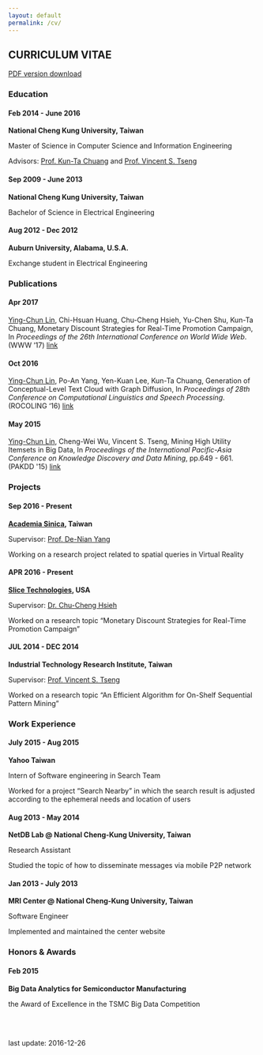 ```yaml
---
layout: default
permalink: /cv/
---
```


<section class="title">
    <div class="container">
        <h1>CURRICULUM VITAE</h1>
        <p><a href="{{ site.baseurl }}/doc/CV_20161226.pdf" target="_blank">PDF version download</a></p>
    </div>
</section>


<section class="education">
    <div class="container">
        <h3 class="categories"><span class="fa fa-graduation-cap"></span> Education</h3>
        <div class="row">
            <h4 class="col-sm-4">Feb 2014 - June 2016</h4>
            <div class="col-sm-8">
                <p><b>National Cheng Kung University, Taiwan</b></p>
                <p>Master of Science in Computer Science and Information Engineering</p>
                <p>Advisors: <a href="http://cv_ktchuang.cannerapp.com/" target="_blank">Prof. Kun-Ta Chuang</a> and <a href="http://people.cs.nctu.edu.tw/~vtseng/" target="_blank">Prof. Vincent S. Tseng</a></p>
            </div>
        </div>
        <div class="row">
            <h4 class="col-sm-4">Sep 2009 - June 2013</h4>
            <div class="col-sm-8">
                <p><b>National Cheng Kung University, Taiwan</b></p>
                <p>Bachelor of Science in Electrical Engineering</p>
            </div>
        </div>
        <div class="row">
            <h4 class="col-sm-4">Aug 2012 - Dec 2012</h4>
            <div class="col-sm-8">
                <p><b>Auburn University, Alabama, U.S.A.</b></p>
                <p>Exchange student in Electrical Engineering</p>
            </div>
        </div>  
    </div>
</section>


<section class="publication">
    <div class="container">
        <h3 class="categories"><span class="fa fa-book"></span> Publications</h3>
        <div class="row">
            <h4 class="col-sm-4">Apr 2017</h4>
            <div class="col-sm-8">
                <p><u>Ying-Chun Lin</u>, Chi-Hsuan Huang, Chu-Cheng Hsieh, Yu-Chen Shu, Kun-Ta Chuang, Monetary Discount Strategies for Real-Time Promotion Campaign, In <i>Proceedings of the 26th International Conference on World Wide Web</i>. (WWW ‘17) <span class="fa fa-file-text-o"></span> <a href="" target="_blank">link</a></p>
            </div>
        </div>
        <div class="row">
            <h4 class="col-sm-4">Oct 2016</h4>
            <div class="col-sm-8">
                <p><u>Ying-Chun Lin</u>, Po-An Yang, Yen-Kuan Lee, Kun-Ta Chuang, Generation of Conceptual-Level Text Cloud with Graph Diffusion, In <i>Proceedings of 28th Conference on Computational Linguistics and Speech Processing</i>. (ROCOLING ‘16) <span class="fa fa-file-text-o"></span> <a href="https://sites.google.com/site/rocling2016/program/technical-program" target="_blank">link</a></p>
            </div>
        </div>
        <div class="row">
            <h4 class="col-sm-4">May 2015</h4>
            <div class="col-sm-8">
                <p><u>Ying-Chun Lin</u>, Cheng-Wei Wu, Vincent S. Tseng, Mining High Utility Itemsets in Big Data, In <i>Proceedings of the International Pacific-Asia Conference on Knowledge Discovery and Data Mining</i>, pp.649 - 661. (PAKDD '15) <span class="fa fa-file-text-o"></span> <a href="http://link.springer.com/chapter/10.1007%2F978-3-319-18032-8_51" target="_blank">link</a></p>
            </div>
        </div>
    </div>
</section>


<section class="project">
    <div class="container">
        <h3 class="categories"><span class="fa fa-flask"></span> Projects</h3>
        <div class="row">
            <h4 class="col-sm-4">Sep 2016 - Present</h4>
            <div class="col-sm-8">
                <p><b><a href="https://www.sinica.edu.tw/en" target="_blank">Academia Sinica</a>, Taiwan</b></p>
                <p>Supervisor: <a href="http://www.iis.sinica.edu.tw/pages/dnyang/" target="_blank">Prof. De-Nian Yang</a></p>
                <p>Working on a research project related to spatial queries in Virtual Reality</p>
            </div>
        </div>
        <div class="row">
            <h4 class="col-sm-4">APR 2016 - Present</h4>
            <div class="col-sm-8">
                <p><b><a href="https://www.slice.com/" target="_blank">Slice Technologies</a>, USA</b></p>
                <p></p>
                <p>Supervisor: <a href="https://www.linkedin.com/in/chucheng" target="_blank">Dr. Chu-Cheng Hsieh</a></p>
                <p>Worked on a research topic “Monetary Discount Strategies for Real-Time Promotion Campaign”</p>
            </div>
        </div>
        <div class="row">
            <h4 class="col-sm-4">JUL 2014 - DEC 2014</h4>
            <div class="col-sm-8">
                <p><b>Industrial Technology Research Institute, Taiwan</b></p>
                <p>Supervisor: <a href="http://people.cs.nctu.edu.tw/~vtseng/" target="_blank">Prof. Vincent S. Tseng</a></p>
                <p>Worked on a research topic “An Efficient Algorithm for On-Shelf Sequential Pattern Mining”</p>
            </div>
        </div>
    </div>
</section>


<section class="work">
    <div class="container">
        <h3 class="categories"><span class="fa fa-briefcase"></span> Work Experience</h3>
        <div class="row">
            <h4 class="col-sm-4">July 2015 - Aug 2015</h4>
            <div class="col-sm-8">
                <p><b>Yahoo Taiwan</b></p>
                <p>Intern of Software engineering in Search Team</p>
                <p>Worked for a project “Search Nearby” in which the search result is adjusted according to the ephemeral needs and location of users</p>
            </div>
        </div>
        <div class="row">
            <h4 class="col-sm-4">Aug 2013 - May 2014</h4>
            <div class="col-sm-8">
                <p><b>NetDB Lab @ National Cheng-Kung University, Taiwan</b></p>
                <p>Research Assistant</p>
                <p>Studied the topic of how to disseminate messages via mobile P2P network</p>
            </div>
        </div>
        <div class="row">
            <h4 class="col-sm-4">Jan 2013 - July 2013</h4>
            <div class="col-sm-8">
                <p><b>MRI Center @ National Cheng-Kung University, Taiwan</b></p>
                <p>Software Engineer</p>
                <p>Implemented and maintained the center website</p>
            </div>
        </div>
    </div>
</section>


<section class="honor">
    <div class="container">
        <h3 class="categories"><span class="fa fa-trophy"></span> Honors & Awards</h3>
        <div class="row">
            <h4 class="col-sm-4">Feb 2015</h4>
            <div class="col-sm-8">
                <p><b>Big Data Analytics for Semiconductor Manufacturing</b></p>
                <p>the Award of Excellence in the TSMC Big Data Competition</p>
            </div>
        </div>
    </div>
</section>


<div class="container">
    <br>
    <br>
    <p class="pull-right">last update: 2016-12-26</p>
</div>


